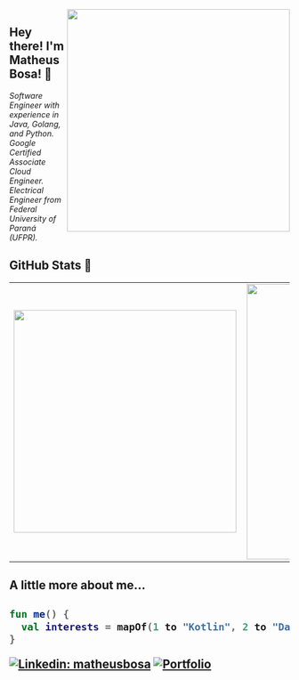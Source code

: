 <img align='right' src="https://blog.jetbrains.com/wp-content/uploads/2021/02/Go_8001611039611515.gif" width="400">
<h2>Hey there! I'm Matheus Bosa! 👋</h2>

<p><em>Software Engineer with experience in Java, Golang, and Python.
<br />
Google Certified Associate Cloud Engineer.
<br />
Electrical Engineer from Federal University of Paraná (UFPR).
</em></p>

<h2>GitHub Stats 👀</h2>

<center>
  <table>
    <tr>
      <td><img width="400px" align="left" src="https://github-readme-stats.vercel.app/api/top-langs/?username=bosamatheus&hide=html&layout=compact&theme=buefy" /></td>
      <td><img width="495px" align="left" src="https://github-readme-stats.vercel.app/api?username=bosamatheus&theme=buefy"/></td>
    </tr>   
  </table>
</center>

<h2>A little more about me...<h2>

```kotlin
fun me() {
  val interests = mapOf(1 to "Kotlin", 2 to "Data Engineering", 3 to "Coffee")
}
```

[![Linkedin: matheusbosa](https://img.shields.io/badge/-matheusbosa-blue?style=flat-square&logo=Linkedin&logoColor=white&link=https://www.linkedin.com/in/matheusbosa/)](https://www.linkedin.com/in/matheusbosa/)
[![Portfolio](https://img.shields.io/github/followers/bosamatheus?label=follow&style=social)](https://bosamatheus.github.io/)
